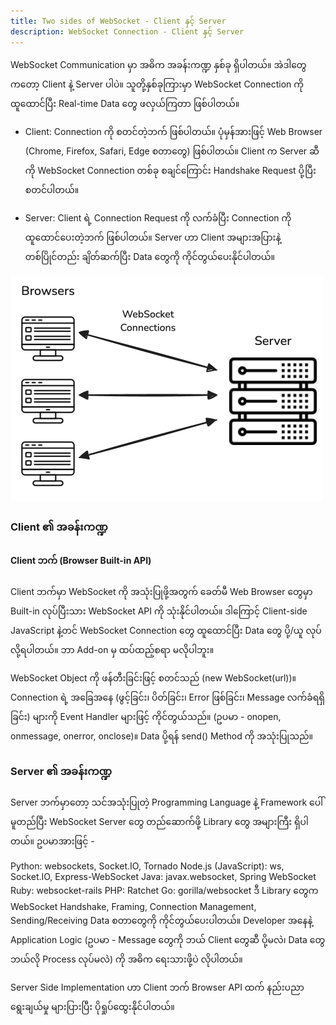 ```yaml
---
title: Two sides of WebSocket - Client နှင့် Server
description: WebSocket Connection - Client နှင့် Server
---
```


WebSocket Communication မှာ အဓိက အခန်းကဏ္ဍ နှစ်ခု ရှိပါတယ်။ အဲဒါတွေကတော့ Client နဲ့ Server ပါပဲ။ သူတို့နှစ်ခုကြားမှာ WebSocket Connection ကို ထူထောင်ပြီး Real-time Data တွေ ဖလှယ်ကြတာ ဖြစ်ပါတယ်။

- Client: Connection ကို စတင်တဲ့ဘက် ဖြစ်ပါတယ်။ ပုံမှန်အားဖြင့် Web Browser (Chrome, Firefox, Safari, Edge စတာတွေ) ဖြစ်ပါတယ်။ Client က Server ဆီကို WebSocket Connection တစ်ခု စချင်ကြောင်း Handshake Request ပို့ပြီး စတင်ပါတယ်။

- Server: Client ရဲ့ Connection Request ကို လက်ခံပြီး Connection ကို ထူထောင်ပေးတဲ့ဘက် ဖြစ်ပါတယ်။ Server ဟာ Client အများအပြားနဲ့ တစ်ပြိုင်တည်း ချိတ်ဆက်ပြီး Data တွေကို ကိုင်တွယ်ပေးနိုင်ပါတယ်။

<div class='flex justify-center p-4'>
<img class="mx-auto" src="/src/assets/connections.png" alt="browsers and server ws connections" width="500" height="auto">
</div>

### Client ၏ အခန်းကဏ္ဍ

#### Client ဘက် (Browser Built-in API)

Client ဘက်မှာ WebSocket ကို အသုံးပြုဖို့အတွက် ခေတ်မီ Web Browser တွေမှာ Built-in လုပ်ပြီးသား WebSocket API ကို သုံးနိုင်ပါတယ်။ ဒါကြောင့် Client-side JavaScript နဲ့တင် WebSocket Connection တွေ ထူထောင်ပြီး Data တွေ ပို့/ယူ လုပ်လို့ရပါတယ်။ ဘာ Add-on မှ ထပ်ထည့်စရာ မလိုပါဘူး။

WebSocket Object ကို ဖန်တီးခြင်းဖြင့် စတင်သည် (new WebSocket(url))။
Connection ရဲ့ အခြေအနေ (ဖွင့်ခြင်း၊ ပိတ်ခြင်း၊ Error ဖြစ်ခြင်း၊ Message လက်ခံရရှိခြင်း) များကို Event Handler များဖြင့် ကိုင်တွယ်သည်။ (ဥပမာ - onopen, onmessage, onerror, onclose)။
Data ပို့ရန် send() Method ကို အသုံးပြုသည်။

### Server ၏ အခန်းကဏ္ဍ

Server ဘက်မှာတော့ သင်အသုံးပြုတဲ့ Programming Language နဲ့ Framework ပေါ် မူတည်ပြီး WebSocket Server တွေ တည်ဆောက်ဖို့ Library တွေ အများကြီး ရှိပါတယ်။ ဥပမာအားဖြင့် -

Python: websockets, Socket.IO, Tornado
Node.js (JavaScript): ws, Socket.IO, Express-WebSocket
Java: javax.websocket, Spring WebSocket
Ruby: websocket-rails
PHP: Ratchet
Go: gorilla/websocket
ဒီ Library တွေက WebSocket Handshake, Framing, Connection Management, Sending/Receiving Data စတာတွေကို ကိုင်တွယ်ပေးပါတယ်။ Developer အနေနဲ့ Application Logic (ဥပမာ - Message တွေကို ဘယ် Client တွေဆီ ပို့မလဲ၊ Data တွေ ဘယ်လို Process လုပ်မလဲ) ကို အဓိက ရေးသားဖို့ပဲ လိုပါတယ်။

Server Side Implementation ဟာ Client ဘက် Browser API ထက် နည်းပညာ ရွေးချယ်မှု များပြားပြီး ပိုရှုပ်ထွေးနိုင်ပါတယ်။
